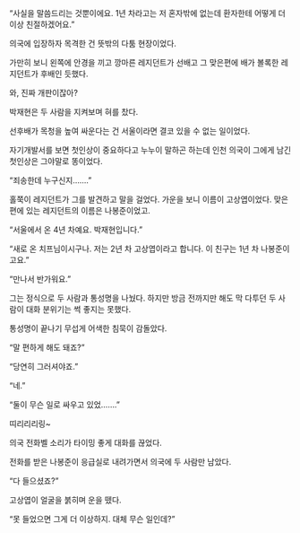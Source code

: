 “사실을 말씀드리는 것뿐이에요. 1년 차라고는 저 혼자밖에 없는데 환자한테 어떻게 더 이상 친절하겠어요.”

의국에 입장하자 목격한 건 뜻밖의 다툼 현장이었다.

가만히 보니 왼쪽에 안경을 끼고 깡마른 레지던트가 선배고 그 맞은편에 배가 볼록한 레지던트가 후배인 듯했다.

와, 진짜 개판이잖아?

박재현은 두 사람을 지켜보며 혀를 찼다.

선후배가 목청을 높여 싸운다는 건 서울이라면 결코 있을 수 없는 일이었다.

자기개발서를 보면 첫인상이 중요하다고 누누이 말하곤 하는데 인천 의국이 그에게 남긴 첫인상은 그야말로 똥이었다.

“죄송한데 누구신지…….”

홀쭉이 레지던트가 그를 발견하고 말을 걸었다. 가운을 보니 이름이 고상엽이었다. 맞은편에 있는 레지던트의 이름은 나봉준이었고.

“서울에서 온 4년 차예요. 박재현입니다.”

“새로 온 치프님이시구나. 저는 2년 차 고상엽이라고 합니다. 이 친구는 1년 차 나봉준이고요.”

“만나서 반가워요.”

그는 정식으로 두 사람과 통성명을 나눴다. 하지만 방금 전까지만 해도 막 다투던 두 사람이 대화 분위기는 썩 좋지는 못했다.

통성명이 끝나기 무섭게 어색한 침묵이 감돌았다.

“말 편하게 해도 돼죠?”

“당연히 그러셔야죠.”

“네.”

“둘이 무슨 일로 싸우고 있었…….”

띠리리리링~

의국 전화벨 소리가 타이밍 좋게 대화를 끊었다.

전화를 받은 나봉준이 응급실로 내려가면서 의국에 두 사람만 남았다.

“다 들으셨죠?”

고상엽이 얼굴을 붉히며 운을 뗐다.

“못 들었으면 그게 더 이상하지. 대체 무슨 일인데?”